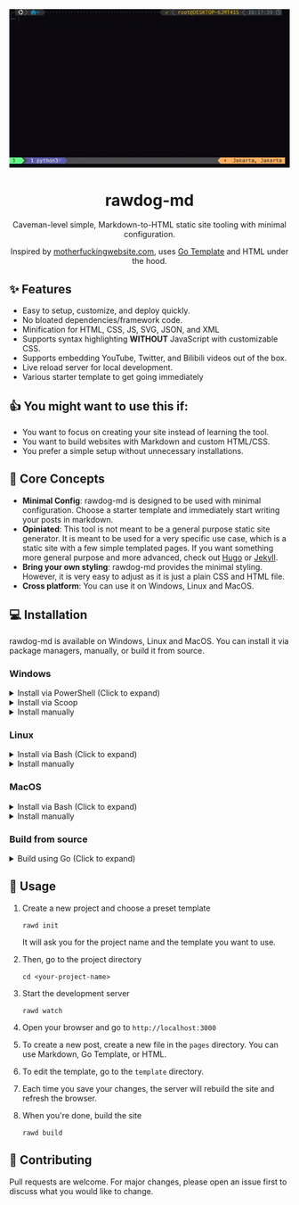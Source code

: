 <div align="center">
<a href="https://github.com/dwiandhikaap/rawdog-md">
    <img src="https://github.com/dwiandhikaap/rawdog-md/blob/main/.docs/demo.gif" alt="demo">
</a>
<h1 align="center">
    rawdog-md
</h1>
<p align="center">
Caveman-level simple, Markdown-to-HTML static site tooling with minimal configuration. 
</p>
<p align="center">
Inspired by <a href="https://motherfuckingwebsite.com">motherfuckingwebsite.com</a>, uses <a href="https://pkg.go.dev/text/template">Go Template</a> and HTML under the hood.
</p>
</div>


## ✨ Features
- Easy to setup, customize, and deploy quickly.
- No bloated dependencies/framework code.
- Minification for HTML, CSS, JS, SVG, JSON, and XML
- Supports syntax highlighting **WITHOUT** JavaScript with customizable CSS.
- Supports embedding YouTube, Twitter, and Bilibili videos out of the box.
- Live reload server for local development.
- Various starter template to get going immediately


## 👍 You might want to use this if:
- You want to focus on creating your site instead of learning the tool.
- You want to build websites with Markdown and custom HTML/CSS.
- You prefer a simple setup without unnecessary installations.


## 🔑 Core Concepts
- **Minimal Config**: rawdog-md is designed to be used with minimal configuration. Choose a starter template and immediately start writing your posts in markdown.
- **Opiniated**: This tool is not meant to be a general purpose static site generator. It is meant to be used for a very specific use case, which is a static site with a few simple templated pages. If you want something more general purpose and more advanced, check out [Hugo](https://gohugo.io/) or [Jekyll](https://jekyllrb.com/).
- **Bring your own styling**: rawdog-md provides the minimal styling. However, it is very easy to adjust as it is just a plain CSS and HTML file.
- **Cross platform**: You can use it on Windows, Linux and MacOS.


## 💻 Installation
rawdog-md is available on Windows, Linux and MacOS. You can install it via package managers, manually, or build it from source.

### Windows
<details>
<summary>Install via PowerShell (Click to expand)</summary>

1. Open PowerShell as Administrator
2. Run this command
    ```shell
    Set-ExecutionPolicy RemoteSigned -Scope CurrentUser
    iex (irm https://raw.githubusercontent.com/dwiandhikaap/rawdog-md/main/.installer/powershell/install.ps1)
    ```
3. Done! You can now use it as `rawd` command in your terminal.

</details>
<details>
<summary>Install via Scoop</summary>

1. Install [Scoop](https://scoop.sh/)
2. Install rawdog-md
    ```shell
    scoop install https://raw.githubusercontent.com/dwiandhikaap/rawdog-md/main/.installer/scoop/rawdog-md.json
    ```
3. Done! You can now use it as `rawd` command in your terminal.

How to uninstall:
```shell
scoop uninstall rawdog-md
```

</details>
<details>
<summary>Install manually</summary>

1. Go to the latest [release page](https://github.com/dwiandhikaap/rawdog-md/releases/latest)
2. Download the one with `rawd-{version}-windows-amd64.zip` filename
3. Extract the zip file anywhere you like
4. Add the extracted folder to your PATH. If you don't know how, check out [this guide](https://www.architectryan.com/2018/03/17/add-to-the-path-on-windows-10/)
5. Done! You can now use it as `rawd` command in your terminal.

</details>

### Linux

<details>
<summary>Install via Bash (Click to expand)</summary>

1. Run this command in your terminal
    ```shell
    curl -fsSL https://raw.githubusercontent.com/dwiandhikaap/rawdog-md/main/.installer/bash/install.sh | bash
    ```
2. Done! You can now use it as `rawd` command in your terminal.
</details>

<details>
<summary>Install manually</summary>

1. Go to the latest [release page](https://github.com/dwiandhikaap/rawdog-md/releases/latest)
2. Copy the URL of the one with `rawd-{version}-linux-{architecture}.tar.gz` filename
3. Run this command in your terminal
    ```shell
    wget {copied-url} -O rawd.tar.gz
    tar -xvf rawd.tar.gz
    sudo mv rawd /usr/local/bin
    rm rawd.tar.gz
    ```
4. Done! You can now use it as `rawd` command in your terminal.

</details>

### MacOS
<details>
<summary>Install via Bash (Click to expand)</summary>

1. Run this command in your terminal
    ```shell
    curl -fsSL https://raw.githubusercontent.com/dwiandhikaap/rawdog-md/main/.installer/bash/install.sh | bash
    ```
2. Done! You can now use it as `rawd` command in your terminal.

</details>

<details>
<summary>Install manually</summary>
    
1. Go to the latest [release page](https://github.com/dwiandhikaap/rawdog-md/releases/latest)
2. Copy the URL of the one with `rawd-{version}-darwin-{architecture}.tar.gz` filename
3. Run this command in your terminal
    ```shell
    wget {copied-url} -O rawd.tar.gz
    tar -xvf rawd.tar.gz
    sudo mv rawd /usr/local/bin
    rm rawd.tar.gz
    ```
4. Done! You can now use it as `rawd` command in your terminal.
</details>

### Build from source

<details>

<summary>Build using Go (Click to expand)</summary>

1. Install [Go](https://golang.org/doc/install)
2. Install rawdog-md
    ```shell 
    go install github.com/dwiandhikaap/rawdog-md
    ```
    ⚠ This will install the binary as `rawdog-md` instead of `rawd`
    if you want to change it to `rawd`, you can rename the binary file in your Go bin directory. 
    
    See this [reference](https://go.dev/ref/mod#go-install) for more information about `go install`.
3. Done!

</details>


## 🚀 Usage
1. Create a new project and choose a preset template
    ```shell
    rawd init
    ```
    It will ask you for the project name and the template you want to use. 

2. Then, go to the project directory
    ```shell
    cd <your-project-name>
    ```

3. Start the development server
    ```shell
    rawd watch
    ```

4. Open your browser and go to `http://localhost:3000`
5. To create a new post, create a new file in the `pages` directory. You can use Markdown, Go Template, or HTML.
6. To edit the template, go to the `template` directory.
7. Each time you save your changes, the server will rebuild the site and refresh the browser.
8. When you're done, build the site
    ```shell
    rawd build
    ```

## 🤝 Contributing
Pull requests are welcome. For major changes, please open an issue first to discuss what you would like to change. 

